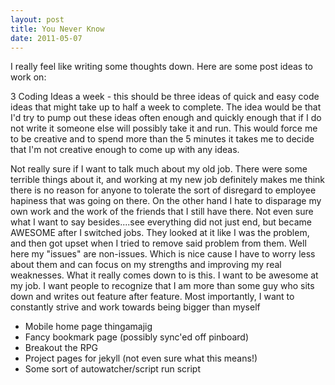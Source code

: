 ```yaml
--- 
layout: post
title: You Never Know
date: 2011-05-07
---
```


I really feel like writing some thoughts down. Here are some post ideas to work on:

3 Coding Ideas a week - this should be three ideas of quick and easy code ideas that might
take up to half a week to complete. The idea would be that I'd try to pump out these ideas
often enough and quickly enough that if I do not write it someone else will possibly take
it and run. This would force me to be creative and to spend more than the 5 minutes it takes
me to decide that I'm not creative enough to come up with any ideas. 

Not really sure if I want to talk much about my old job. There were some terrible things about
it, and working at my new job definitely makes me think there is no reason for anyone to 
tolerate the sort of disregard to employee hapiness that was going on there. On the other hand
I hate to disparage my own work and the work of the friends that I still have there. Not even 
sure what I want to say besides....see everything did not just end, but became AWESOME after I
switched jobs. They looked at it like I was the problem, and then got upset when I tried to remove
said problem from them. Well here my "issues" are non-issues. Which is nice cause I have to worry
less about them and can focus on my strengths and improving my real weaknesses. What it really
comes down to is this. I want to be awesome at my job. I want people to recognize that I am more
than some guy who sits down and writes out feature after feature. Most importantly, I want to
constantly strive and work towards being bigger than myself

* Mobile home page thingamajig
* Fancy bookmark page (possibly sync'ed off pinboard)
* Breakout the RPG
* Project pages for jekyll (not even sure what this means!)
* Some sort of autowatcher/script run script
